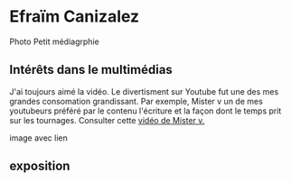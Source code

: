 # Efraïm Canizalez

Photo
Petit médiagrphie
## Intérêts dans le multimédias
J'ai toujours aimé la vidéo. Le divertisment sur Youtube fut une des mes grandes consomation grandissant. 
Par exemple, Mister v un de mes youtubeurs préféré par le contenu l'écriture et la façon dont le temps prit sur les tournages.
Consulter cette [vidéo de Mister v.](https://www.youtube.com/watch?v=cwxOXJeZ5sk) 

image avec lien

## exposition 

